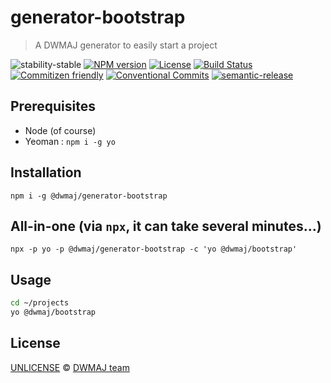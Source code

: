 # generator-bootstrap

> A DWMAJ generator to easily start a project

![stability-stable](https://img.shields.io/badge/stability-stable-green.svg?style=flat-square)
[![NPM version](https://img.shields.io/npm/v/@dwmaj/generator-bootstrap.svg?style=flat-square)](https://www.npmjs.com/package/@dwmaj/generator-bootstrap)
[![License](https://img.shields.io/badge/license-UNLICENSE-green.svg?style=flat-square)](https://github.com/dwmaj/generator-bootstrap/blob/master/UNLICENSE)
[![Build Status](https://img.shields.io/travis/com/dwmaj/generator-bootstrap.svg?style=flat-square)](https://travis-ci.com/dwmaj/generator-bootstrap)
[![Commitizen friendly](https://img.shields.io/badge/commitizen-friendly-brightgreen.svg?style=flat-square)](http://commitizen.github.io/cz-cli/)
[![Conventional Commits](https://img.shields.io/badge/Conventional%20Commits-1.0.0-yellow.svg?style=flat-square)](https://conventionalcommits.org)
[![semantic-release](https://img.shields.io/badge/%20%20%F0%9F%93%A6%F0%9F%9A%80-semantic--release-e10079.svg?style=flat-square)](https://github.com/semantic-release/semantic-release)

## Prerequisites

- Node (of course)
- Yeoman : `npm i -g yo`

## Installation

`npm i -g @dwmaj/generator-bootstrap`

## All-in-one (via `npx`, it can take several minutes…)

`npx -p yo -p @dwmaj/generator-bootstrap -c 'yo @dwmaj/bootstrap'`

## Usage

```bash
cd ~/projects
yo @dwmaj/bootstrap
```

## License

[UNLICENSE](./UNLICENSE) © [DWMAJ team](http://dwm.re/)
